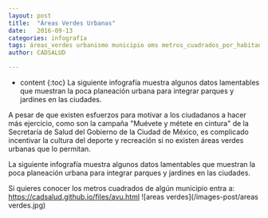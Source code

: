```yaml
---
layout: post
title:  "Áreas Verdes Urbanas"
date:   2016-09-13 
categories: infografía
tags: áreas_verdes urbanismo municipio oms metros_cuadrados_por_habitante parques jardines áreas_verdes_urbanas espacio_verde metros_cuadrados_área_verde
author: CADSALUD

---
```

* content
{:toc}
La siguiente infografía muestra algunos datos lamentables que muestran la poca planeación urbana para integrar parques y jardines en las ciudades.



A pesar de que existen esfuerzos para motivar a los ciudadanos a hacer más ejercicio, como son la campaña "Muévete y métete en cintura" de la Secretaría de Salud del Gobierno de la Ciudad de México, es complicado incentivar la cultura del deporte y recreación si no existen áreas verdes urbanas que lo permitan.

La siguiente infografía muestra algunos datos lamentables que muestran la poca planeación urbana para integrar parques y jardines en las ciudades.

 

Si quieres conocer los metros cuadrados de algún municipio entra a: https://cadsalud.github.io/files/avu.html
![areas verdes](/images-post/areas verdes.jpg)
